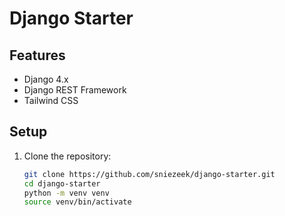 # Django Starter

## Features
- Django 4.x
- Django REST Framework
- Tailwind CSS

## Setup

1. Clone the repository:
   ```bash
   git clone https://github.com/sniezeek/django-starter.git
   cd django-starter 
   python -m venv venv
   source venv/bin/activate

